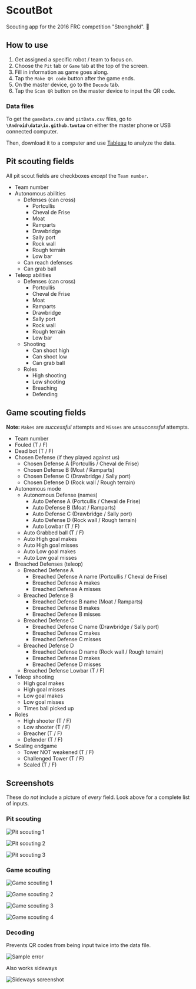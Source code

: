 # ScoutBot

Scouting app for the 2016 FRC competition "Stronghold". :eyes:

## How to use
1. Get assigned a specific robot / team to focus on.
2. Choose the `Pit` tab or `Game` tab at the top of the screen.
3. Fill in information as game goes along.
3. Tap the `Make QR code` button after the game ends.
4. On the master device, go to the `Decode` tab.
5. Tap the `Scan QR` button on the master device to input the QR code.

### Data files
To get the `gameData.csv` and `pitData.csv` files, go to **`\Android\data\io.github.twotau`** on either the master phone or USB connected computer.

Then, download it to a computer and use [Tableau](http://www.tableau.com/) to analyze the data.

## Pit scouting fields
All pit scout fields are checkboxes *except* the `Team number`.

* Team number
* Autonomous abilities
    * Defenses (can cross)
        * Portcullis
        * Cheval de Frise
        * Moat
        * Ramparts
        * Drawbridge
        * Sally port
        * Rock wall
        * Rough terrain
        * Low bar
    * Can reach defenses
    * Can grab ball
* Teleop abilities
    * Defenses (can cross)
        * Portcullis
        * Cheval de Frise
        * Moat
        * Ramparts
        * Drawbridge
        * Sally port
        * Rock wall
        * Rough terrain
        * Low bar
    * Shooting
        * Can shoot high
        * Can shoot low
        * Can grab ball
    * Roles
        * High shooting
        * Low shooting
        * Breaching
        * Defending

## Game scouting fields

**Note:** `Makes` are *successful* attempts and `Misses` are *unsuccessful* attempts.

* Team number
* Fouled (T / F)
* Dead bot (T / F)
* Chosen Defense (if they played against us)
  * Chosen Defense A (Portcullis / Cheval de Frise)
  * Chosen Defense B (Moat / Ramparts)
  * Chosen Defense C (Drawbridge / Sally port)
  * Chosen Defense D (Rock wall / Rough terrain)
* Autonomous mode
    * Autonomous Defense (names)
        * Auto Defense A (Portcullis / Cheval de Frise)
        * Auto Defense B (Moat / Ramparts)
        * Auto Defense C (Drawbridge / Sally port)
        * Auto Defense D (Rock wall / Rough terrain)
        * Auto Lowbar (T / F)
    * Auto Grabbed ball (T / F)
    * Auto High goal makes
    * Auto High goal misses
    * Auto Low goal makes
    * Auto Low goal misses
* Breached Defenses (teleop)
    * Breached Defense A
        * Breached Defense A name (Portcullis / Cheval de Frise)
        * Breached Defense A makes
        * Breached Defense A misses
    * Breached Defense B
        * Breached Defense B name (Moat / Ramparts)
        * Breached Defense B makes
        * Breached Defense B misses
    * Breached Defense C
        * Breached Defense C name (Drawbridge / Sally port)
        * Breached Defense C makes
        * Breached Defense C misses
    * Breached Defense D
        * Breached Defense D name (Rock wall / Rough terrain)
        * Breached Defense D makes
        * Breached Defense D misses
    * Breached Defense Lowbar (T / F)
* Teleop shooting
    * High goal makes
    * High goal misses
    * Low goal makes
    * Low goal misses
    * Times ball picked up
* Roles
    * High shooter (T / F)
    * Low shooter (T / F)
    * Breacher (T / F)
    * Defender (T / F)
* Scaling endgame
    * Tower NOT weakened (T / F)
    * Challenged Tower (T / F)
    * Scaled (T / F)

## Screenshots

These do *not* include a picture of *every* field. Look above for a complete list of inputs.

### Pit scouting

![Pit scouting 1](https://cloud.githubusercontent.com/assets/14433542/13544256/cf5e30c8-e228-11e5-8e32-8969faf911f4.png)

![Pit scouting 2](https://cloud.githubusercontent.com/assets/14433542/13544279/1ccb08b8-e229-11e5-93dd-5c77c530b47e.png)

![Pit scouting 3](https://cloud.githubusercontent.com/assets/14433542/13544307/4ba5d780-e229-11e5-98e4-5810d42e0211.png)

### Game scouting

![Game scouting 1](https://cloud.githubusercontent.com/assets/14433542/13544322/784a162a-e229-11e5-8426-81bdef687676.png)

![Game scouting 2](https://cloud.githubusercontent.com/assets/14433542/13544330/93bd4b20-e229-11e5-8eda-c73d38a7fb9e.png)

![Game scouting 3](https://cloud.githubusercontent.com/assets/14433542/13544345/aa24ac82-e229-11e5-84b7-b0fdb3166a66.png)

![Game scouting 4](https://cloud.githubusercontent.com/assets/14433542/13544354/c154135c-e229-11e5-97bd-3c15468a306b.png)

### Decoding

Prevents QR codes from being input twice into the data file.

![Sample error](https://cloud.githubusercontent.com/assets/14433542/13544370/fcc8b668-e229-11e5-85eb-5870e9dfecc0.png)

Also works sideways

![Sideways screenshot](https://cloud.githubusercontent.com/assets/14433542/13545000/0d5e2e9a-e234-11e5-88d6-50ba43b9bc47.png)
